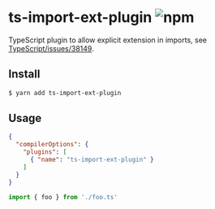 # ts-import-ext-plugin ![npm](https://flat.badgen.net/npm/v/ts-import-ext-plugin)

TypeScript plugin to allow explicit extension in imports, see [TypeScript/issues/38149](https://github.com/microsoft/TypeScript/issues/38149).

## Install

```sh
$ yarn add ts-import-ext-plugin
```

## Usage

```json
{
  "compilerOptions": {
    "plugins": [
      { "name": "ts-import-ext-plugin" }
    ]
  }
}
```

```ts
import { foo } from './foo.ts'
```
